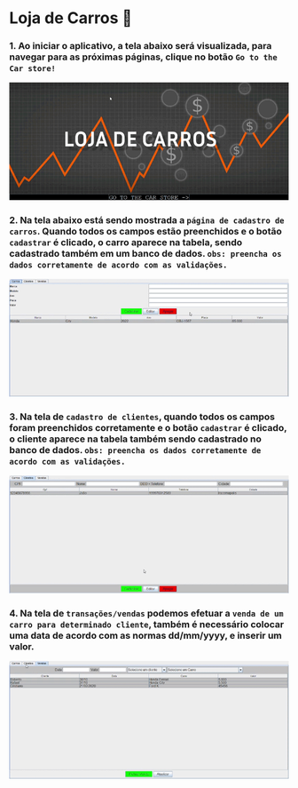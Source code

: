 # Loja de Carros 🚗

<p align = "center">
  
### 1. Ao iniciar o aplicativo, a tela abaixo será visualizada, para navegar para as próximas páginas, clique no botão `Go to the Car store!`
<img src="img\initial_panel.gif" >

### 2. Na tela abaixo está sendo mostrada a `página de cadastro de carros`. Quando todos os campos estão preenchidos e o botão `cadastrar` é clicado, o carro aparece na tabela, sendo cadastrado também em um banco de dados. `obs: preencha os dados corretamente de acordo com as validações.`
<img src="img\carros.gif" >

### 3. Na tela de `cadastro de clientes`, quando todos os campos foram preenchidos corretamente e o botão `cadastrar` é clicado, o cliente aparece na tabela também sendo cadastrado no banco de dados. `obs: preencha os dados corretamente de acordo com as validações.`
<img src="img\clientes.gif">

### 4. Na tela de `transações/vendas` podemos efetuar a `venda de um carro para determinado cliente`, também é necessário colocar uma data de acordo com as normas dd/mm/yyyy, e inserir um valor.
<img src="img\vendas.gif">

